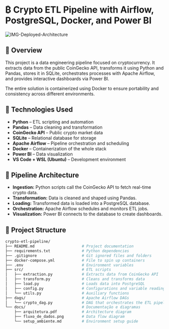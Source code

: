 # ₿  Crypto ETL Pipeline with Airflow, PostgreSQL, Docker, and Power BI

![IMG-Deployed-Architecture](https://github.com/user-attachments/assets/02ebb6cb-5093-43a0-bb22-c912a2466a55)


## 📌 Overview

This project is a data engineering pipeline focused on cryptocurrency. It extracts data from the public CoinGecko API, transforms it using Python and Pandas, stores it in SQLite, orchestrates processes with Apache Airflow, and provides interactive dashboards via Power BI.

The entire solution is containerized using Docker to ensure portability and consistency across different environments.

## 🔧 Technologies Used

- **Python** – ETL scripting and automation
- **Pandas** – Data cleaning and transformation
- **CoinGecko API** – Public crypto market data
- **SQLite** – Relational database for storage
- **Apache Airflow** – Pipeline orchestration and scheduling
- **Docker** – Containerization of the whole stack
- **Power BI** – Data visualization
- **VS Code + WSL (Ubuntu)** – Development environment

## 🔁 Pipeline Architecture

- **Ingestion:** Python scripts call the CoinGecko API to fetch real-time crypto data.
- **Transformation:** Data is cleaned and shaped using Pandas.
- **Loading:** Transformed data is loaded into a PostgreSQL database.
- **Orchestration:** Apache Airflow schedules and monitors ETL jobs.
- **Visualization:** Power BI connects to the database to create dashboards.

## 📂 Project Structure

```bash
crypto-etl-pipeline/
├── README.md                     # Project documentation
├── requirements.txt              # Python dependencies
├── .gitignore                    # Git ignored files and folders
├── docker-compose.yml            # File to spin up containers
├── .env                          # Environment variables 
├── src/                          # ETL scripts
│   ├── extraction.py             # Extracts data from CoinGecko API
│   ├── transform.py              # Cleans and transforms data
│   ├── load.py                   # Loads data into PostgreSQL
│   ├── config.py                 # Configurations and variable reading
│   └── utils.py                  # Auxiliary functions
├── dags/                         # Apache Airflow DAGs
│   └── crypto_dag.py             # DAG that orchestrates the ETL pipeline
└── docs/                         # Documentação e diagramas
    ├── arquitetura.pdf           # Architecture diagram
    ├── fluxo_de_dados.png        # Data flow diagram
    └── setup_ambiente.md         # Environment setup guide

